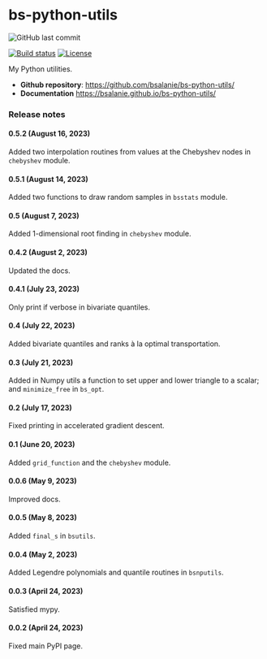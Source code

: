 # bs-python-utils

![GitHub last commit](https://img.shields.io/github/last-commit/bsalanie/bs-python-utils)

<!-- [![Release](https://img.shields.io/github/v/release/bsalanie/bs-python-utils)](https://img.shields.io/github/v/release/bsalanie/bs-python-utils) -->

[![Build status](https://img.shields.io/github/actions/workflow/status/bsalanie/bs-python-utils/main.yml?branch=main)](https://github.com/bsalanie/bs-python-utils/actions/workflows/main.yml?query=branch%3Amain) <!-- [![codecov](https://codecov.io/gh/bsalanie/bs-python-utils/branch/main/graph/badge.svg)](https://codecov.io/gh/bsalanie/bs-python-utils) --> <!-- [![Commit activity](https://img.shields.io/github/commit-activity/m/bsalanie/bs-python-utils)](https://img.shields.io/github/commit-activity/m/bsalanie/bs-python-utils) --> [![License](https://img.shields.io/github/license/bsalanie/bs-python-utils)](https://img.shields.io/github/license/bsalanie/bs-python-utils)

My Python utilities.

-   **Github repository**: <https://github.com/bsalanie/bs-python-utils/>
-   **Documentation** <https://bsalanie.github.io/bs-python-utils/>

### Release notes
#### 0.5.2 (August 16, 2023)
Added two interpolation routines from values at the Chebyshev nodes in `chebyshev` module.
#### 0.5.1 (August 14, 2023)
Added two functions to draw random samples in  `bsstats` module.
#### 0.5 (August 7, 2023)
Added 1-dimensional root finding in `chebyshev` module.
#### 0.4.2 (August 2, 2023)
Updated the docs.
#### 0.4.1 (July 23, 2023)
Only print if verbose in bivariate quantiles.
#### 0.4 (July 22, 2023)
Added bivariate quantiles and ranks à la optimal transportation.
#### 0.3 (July 21, 2023)
Added in Numpy utils a function to set upper and lower triangle to a scalar;
and `minimize_free` in `bs_opt`.

#### 0.2 (July 17, 2023)
Fixed printing in accelerated gradient descent.

#### 0.1 (June 20, 2023)
Added `grid_function` and the `chebyshev` module. 

#### 0.0.6 (May 9, 2023)

Improved docs.

#### 0.0.5 (May 8, 2023)

Added `final_s` in `bsutils`.

#### 0.0.4 (May 2, 2023)

Added Legendre polynomials and quantile routines in `bsnputils`.

#### 0.0.3 (April 24, 2023)

Satisfied mypy.

#### 0.0.2 (April 24, 2023)

Fixed main PyPI page.